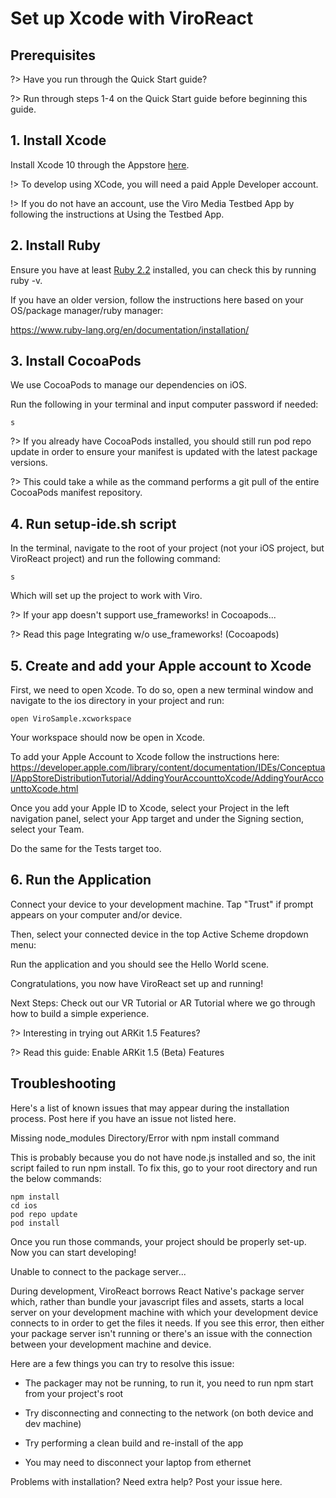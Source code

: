 # Set up Xcode with ViroReact

## Prerequisites

?> Have you run through the Quick Start guide?

?> Run through steps 1-4 on the Quick Start guide before beginning this guide.

## 1. Install Xcode
Install Xcode 10 through the Appstore [here](https://apps.apple.com/us/app/xcode/id497799835?mt=12).

!> To develop using XCode, you will need a paid Apple Developer account.

!> If you do not have an account, use the Viro Media Testbed App by following the instructions at Using the Testbed App.

## 2. Install Ruby
Ensure you have at least [Ruby 2.2](https://www.ruby-lang.org/en/downloads/) installed, you can check this by running ruby -v.

If you have an older version, follow the instructions here based on your OS/package manager/ruby manager:

https://www.ruby-lang.org/en/documentation/installation/

## 3. Install CocoaPods
We use CocoaPods to manage our dependencies on iOS.

Run the following in your terminal and input computer password if needed:

```
s
```

?> If you already have CocoaPods installed, you should still run pod repo update in order to ensure your manifest is updated with the latest package versions.

?> This could take a while as the command performs a git pull of the entire CocoaPods manifest repository.

## 4. Run setup-ide.sh script
In the terminal, navigate to the root of your project (not your iOS project, but ViroReact project) and run the following command:

```
s
```

Which will set up the project to work with Viro.

?> If your app doesn't support use_frameworks! in Cocoapods...

?> Read this page Integrating w/o use_frameworks! (Cocoapods)

## 5. Create and add your Apple account to Xcode
First, we need to open Xcode. To do so, open a new terminal window and navigate to the ios directory in your project and run:

```Shell
open ViroSample.xcworkspace
```
Your workspace should now be open in Xcode.

To add your Apple Account to Xcode follow the instructions here:
https://developer.apple.com/library/content/documentation/IDEs/Conceptual/AppStoreDistributionTutorial/AddingYourAccounttoXcode/AddingYourAccounttoXcode.html

Once you add your Apple ID to Xcode, select your Project in the left navigation panel, select your App target and under the Signing section, select your Team.

Do the same for the <ProjectName>Tests target too.

## 6. Run the Application
Connect your device to your development machine. Tap "Trust" if prompt appears on your computer and/or device.

Then, select your connected device in the top Active Scheme dropdown menu:

Run the application and you should see the Hello World scene.

Congratulations, you now have ViroReact set up and running!

Next Steps: Check out our VR Tutorial or AR Tutorial where we go through how to build a simple experience.

?> Interesting in trying out ARKit 1.5 Features?

?> Read this guide: Enable ARKit 1.5 (Beta) Features

## Troubleshooting
Here's a list of known issues that may appear during the installation process. Post here if you have an issue not listed here.

Missing node_modules Directory/Error with npm install command

This is probably because you do not have node.js installed and so, the init script failed to run npm install. To fix this, go to your root directory and run the below commands:

```Shell
npm install
cd ios
pod repo update
pod install
```
Once you run those commands, your project should be properly set-up. Now you can start developing!

Unable to connect to the package server...

During development, ViroReact borrows React Native's package server which, rather than bundle your javascript files and assets, starts a local server on your development machine with which your development device connects to in order to get the files it needs. If you see this error, then either your package server isn't running or there's an issue with the connection between your development machine and device.

Here are a few things you can try to resolve this issue:

- The packager may not be running, to run it, you need to run npm start from your project's root

- Try disconnecting and connecting to the network (on both device and dev machine)

- Try performing a clean build and re-install of the app

- You may need to disconnect your laptop from ethernet

Problems with installation? Need extra help? Post your issue here.